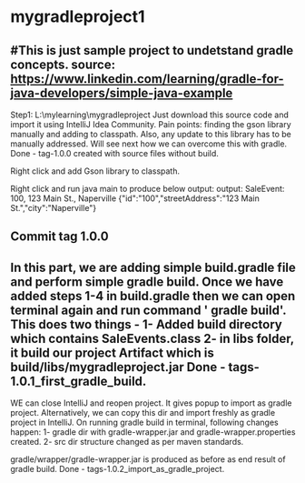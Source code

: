 # mygradleproject1
 
#This is just sample project to undetstand gradle concepts. 
source: https://www.linkedin.com/learning/gradle-for-java-developers/simple-java-example
--------------------------------------------------------------------
Step1: 
L:\mylearning\mygradleproject
Just download this source code and import it using IntelliJ Idea Community.
Pain points:  finding the gson library manually and adding to classpath. Also, any update to this library has to be manually addressed. 
              Will see next how we can overcome this with gradle. 
Done - tag-1.0.0 created with source files without build.

Right click and add Gson library to classpath. 

Right click and run java main to produce below output: 
output:
SaleEvent: 100, 123 Main St., Naperville
{"id":"100","streetAddress":"123 Main St.","city":"Naperville"}

Commit tag 1.0.0
--------------------------------------------------------------------
In this part, we are adding simple build.gradle file and perform simple gradle build. 
Once we have added steps 1-4 in build.gradle then we can open terminal again and run command ' gradle build'.
This does two things -
1- Added build directory which contains SaleEvents.class
2- in libs folder, it build our project Artifact which is build/libs/mygradleproject.jar
Done - tags-1.0.1_first_gradle_build.
--------------------------------------------------------------------------
WE can close IntelliJ and reopen project. It gives popup to import as gradle project. 
Alternatively, we can copy this dir and import freshly as gradle project in IntelliJ. 
On running gradle build in terminal, following changes happen: 
1- gradle dir with gradle-wrapper.jar and gradle-wrapper.properties created. 
2- src dir structure changed as per maven standards. 

gradle/wrapper/gradle-wrapper.jar is produced as before as end result of gradle build. 
Done - tags-1.0.2_import_as_gradle_project.
